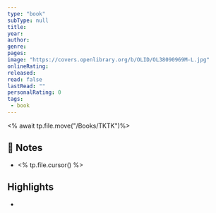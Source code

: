```yaml
---
type: "book"
subType: null
title:
year:
author:
genre:
pages:
image: "https://covers.openlibrary.org/b/OLID/OL38090969M-L.jpg"
onlineRating:
released:
read: false
lastRead: ""
personalRating: 0
tags:
 - book
---
```

<% await tp.file.move("/Books/TKTK")%>

## 📝 Notes
- <% tp.file.cursor() %>

## Highlights
-
